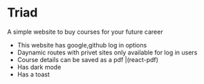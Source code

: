 # Triad
A simple website to buy courses for your future career

* This website has google,github log in options
* Daynamic routes with privet sites only available for log in users
* Course details can be  saved as a pdf |(react-pdf)
* Has dark mode
* Has a toast